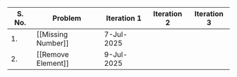 
| S. No. | Problem            | Iteration 1 | Iteration 2 | Iteration 3 |
| ------ | ------------------ | ----------- | ----------- | ----------- |
| 1.     | [[Missing Number]] | 7-Jul-2025  |             |             |
| 2.     | [[Remove Element]] | 9-Jul-2025  |             |             |

